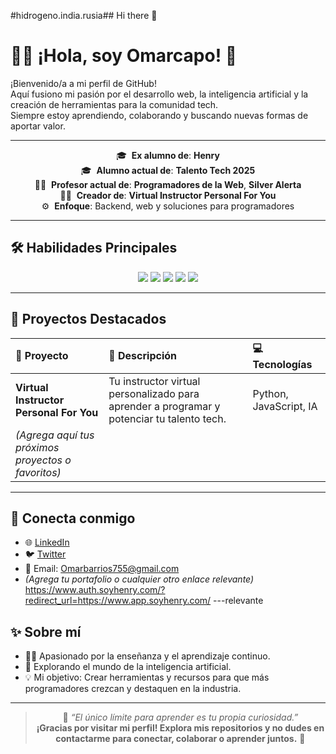#hidrogeno.india.rusia## Hi there 👋

<!--
**Omarcapo/Omarcapo** is a ✨ _special_ ✨ repository because its `README.md` (this file) appears on your GitHub profile.

Here are some ideas to get you started:

- 🔭 I’m currently working on ...
- 🌱 I’m currently learning ...
- 👯 I’m looking to collaborate on ...
- 🤔 I’m looking for help with ...
- 💬 Ask me about ...
- 📫 How to reach me: ...
- 😄 Pronouns: ...
- ⚡ Fun fact: ...
-->
# 👨‍💻 ¡Hola, soy Omarcapo! 🚀

¡Bienvenido/a a mi perfil de GitHub!  
Aquí fusiono mi pasión por el desarrollo web, la inteligencia artificial y la creación de herramientas para la comunidad tech.  
Siempre estoy aprendiendo, colaborando y buscando nuevas formas de aportar valor.

---

<div align="center">

🎓 &nbsp;**Ex alumno de**: <b>Henry</b>  
🎓 &nbsp;**Alumno actual de**: <b>Talento Tech 2025</b>  
👨‍🏫 &nbsp;**Profesor actual de**: <b>Programadores de la Web</b>, <b>Silver Alerta</b>  
🧑‍🏫 &nbsp;**Creador de**: <b>Virtual Instructor Personal For You</b>  
⚙️ &nbsp;**Enfoque**: Backend, web y soluciones para programadores

</div>

---

## 🛠️ Habilidades Principales

<div align="center">

<img src="https://img.shields.io/badge/Python-3776AB?style=for-the-badge&logo=python&logoColor=white"/>
<img src="https://img.shields.io/badge/JavaScript-F7DF1E?style=for-the-badge&logo=javascript&logoColor=black"/>
<img src="https://img.shields.io/badge/HTML5-E34F26?style=for-the-badge&logo=html5&logoColor=white"/>
<img src="https://img.shields.io/badge/CSS3-1572B6?style=for-the-badge&logo=css3&logoColor=white"/>
<img src="https://img.shields.io/badge/AI-Basic-blueviolet?style=for-the-badge"/>
</div>

---

## 🌟 Proyectos Destacados

| 🚩 Proyecto | 📄 Descripción | 💻 Tecnologías |
| :--- | :--- | :--- |
| **Virtual Instructor Personal For You** | Tu instructor virtual personalizado para aprender a programar y potenciar tu talento tech. | Python, JavaScript, IA |
| *(Agrega aquí tus próximos proyectos o favoritos)* |  |  |

---

## 🤝 Conecta conmigo

- 🌐 [LinkedIn](#)
- 🐦 [Twitter](#)
- 📧 Email: [Omarbarrios755@gmail.com](mailto:Omarbarrios755@gmail.com)
- *(Agrega tu portafolio o cualquier otro enlace relevante)*
  https://www.auth.soyhenry.com/?redirect_url=https://www.app.soyhenry.com/
---relevante

## ✨ Sobre mí

- 🧑‍💻 Apasionado por la enseñanza y el aprendizaje continuo.
- 🤖 Explorando el mundo de la inteligencia artificial.
- 💡 Mi objetivo: Crear herramientas y recursos para que más programadores crezcan y destaquen en la industria.

---

<div align="center">

> 💬 <i>“El único límite para aprender es tu propia curiosidad.”</i>  
> <b>¡Gracias por visitar mi perfil! Explora mis repositorios y no dudes en contactarme para conectar, colaborar o aprender juntos.</b> 🚀

</div>
